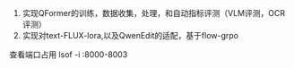1. 实现QFormer的训练，数据收集，处理，和自动指标评测（VLM评测，OCR评测）
2. 实现对text-FLUX-lora,以及QwenEdit的适配，基于flow-grpo

查看端口占用
lsof -i :8000-8003